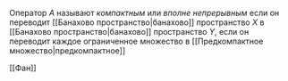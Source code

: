 
Оператор $A$ называют *компактным* или *вполне непрерывным* если он переводит [[Банахово пространство|банахово]] пространство $X$ в [[Банахово пространство|банахово]] пространство $Y$, если он переводит каждое ограниченное множество в [[Предкомпактное множество|предкомпактное]]

[[Фан]] 